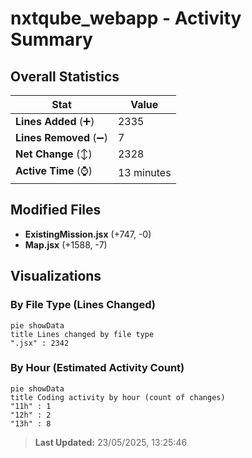 # nxtqube_webapp - Activity Summary 

## Overall Statistics

| Stat                   | Value                                                             |
| ---------------------- | ----------------------------------------------------------------- |
| **Lines Added** (➕)   | 2335                                          |
| **Lines Removed** (➖) | 7                                        |
| **Net Change** (↕)    | 2328                |
| **Active Time** (⌚)   | 13 minutes |


## Modified Files
- **ExistingMission.jsx** (+747, -0)
- **Map.jsx** (+1588, -7)

## Visualizations

### By File Type (Lines Changed)

```mermaid
pie showData
title Lines changed by file type
".jsx" : 2342
```

### By Hour (Estimated Activity Count)

```mermaid
pie showData
title Coding activity by hour (count of changes)
"11h" : 1
"12h" : 2
"13h" : 8
```


> **Last Updated:** 23/05/2025, 13:25:46